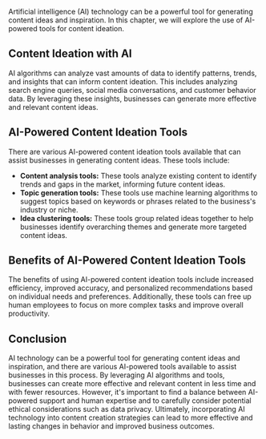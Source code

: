 
Artificial intelligence (AI) technology can be a powerful tool for generating content ideas and inspiration. In this chapter, we will explore the use of AI-powered tools for content ideation.

Content Ideation with AI
------------------------

AI algorithms can analyze vast amounts of data to identify patterns, trends, and insights that can inform content ideation. This includes analyzing search engine queries, social media conversations, and customer behavior data. By leveraging these insights, businesses can generate more effective and relevant content ideas.

AI-Powered Content Ideation Tools
---------------------------------

There are various AI-powered content ideation tools available that can assist businesses in generating content ideas. These tools include:

* **Content analysis tools:** These tools analyze existing content to identify trends and gaps in the market, informing future content ideas.
* **Topic generation tools:** These tools use machine learning algorithms to suggest topics based on keywords or phrases related to the business's industry or niche.
* **Idea clustering tools:** These tools group related ideas together to help businesses identify overarching themes and generate more targeted content ideas.

Benefits of AI-Powered Content Ideation Tools
---------------------------------------------

The benefits of using AI-powered content ideation tools include increased efficiency, improved accuracy, and personalized recommendations based on individual needs and preferences. Additionally, these tools can free up human employees to focus on more complex tasks and improve overall productivity.

Conclusion
----------

AI technology can be a powerful tool for generating content ideas and inspiration, and there are various AI-powered tools available to assist businesses in this process. By leveraging AI algorithms and tools, businesses can create more effective and relevant content in less time and with fewer resources. However, it's important to find a balance between AI-powered support and human expertise and to carefully consider potential ethical considerations such as data privacy. Ultimately, incorporating AI technology into content creation strategies can lead to more effective and lasting changes in behavior and improved business outcomes.
